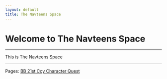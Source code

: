 ```yaml
---
layout: default
title: The Navteens Space
---
```


# Welcome to The Navteens Space

---

This is The Navteens Space

---

Pages:
[BB 21st Coy Character Quest](/bb21cq)